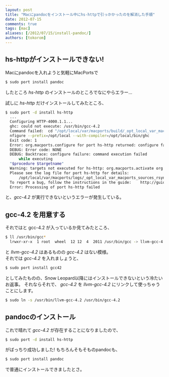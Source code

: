 ```yaml
---
layout: post
title: "Macにpandocをインストール中にhs-httpで引っかかったのを解消した手順"
date: 2012-07-15
comments: true
tags: [mac]
aliases: [/2012/07/15/install-pandoc/]
authors: [tokorom]
---
```


## hs-httpがインストールできない!

Macにpandocを入れようと気軽にMacPortsで

``` sh
$ sudo port install pandoc
```

したところ *hs-http* のインストールのところでなにやらエラー...

試しに *hs-http* だけインストールしてみたところ、

<!-- more -->

``` sh
$ sudo port -d install hs-http
  ...
  Configuring HTTP-4000.1.1...
  ghc: could not execute: /usr/bin/gcc-4.2
  Command failed:  cd "/opt/local/var/macports/build/_opt_local_var_macports_sources_rsync.macports.org_release_ports_devel_hs-HTTP/hs-http/work/HTTP-4000.1.1" && runhaskell Setup co
  nfigure --prefix=/opt/local --with-compiler=/opt/local/bin/ghc 
  Exit code: 1
  Error: org.macports.configure for port hs-http returned: configure failure: command execution failed
  DEBUG: Error code: NONE
  DEBUG: Backtrace: configure failure: command execution failed
      while executing
  "$procedure $targetname"
  Warning: targets not executed for hs-http: org.macports.activate org.macports.configure org.macports.build org.macports.destroot org.macports.install
  Please see the log file for port hs-http for details:
      /opt/local/var/macports/logs/_opt_local_var_macports_sources_rsync.macports.org_release_ports_devel_hs-HTTP/hs-http/main.log
  To report a bug, follow the instructions in the guide:    http://guide.macports.org/#project.tickets
  Error: Processing of port hs-http failed
```

と、*gcc-4.2* が実行できないというエラーが発生している。  

## gcc-4.2 を用意する

それではと gcc-4.2 が入っているか見てみたところ、

``` sh
$ ll /usr/bin/gcc*
  lrwxr-xr-x  1 root  wheel  12 12  4  2011 /usr/bin/gcc -> llvm-gcc-4.2
```

と *llvm-gcc-4.2* はあるものの *gcc-4.2* はない模様。  
それでは *gcc-4.2* を入れましょうと、

``` sh
$ sudo port install gcc42
```

としてみたものの、Snow Leopard以降にはインストールできないという冷たいお返事。
それならそれで、 *gcc-4.2* を *llvm-gcc-4.2* にリンクして使っちゃうことにします。

``` sh
$ sudo ln -s /usr/bin/llvm-gcc-4.2 /usr/bin/gcc-4.2
```

## pandocのインストール

これで晴れて *gcc-4.2* が存在することになりましたので、

``` sh
$ sudo port -d install hs-http
```

がばっちり成功しました!
もちろんそもそものpandocも、

``` sh
$ sudo port install pandoc
```

で普通にインストールできましたとさ。
